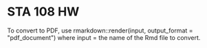 # STA 108 HW
To convert to PDF, use rmarkdown::render(input, output_format = "pdf_document") where input = the name of the Rmd file to convert.
